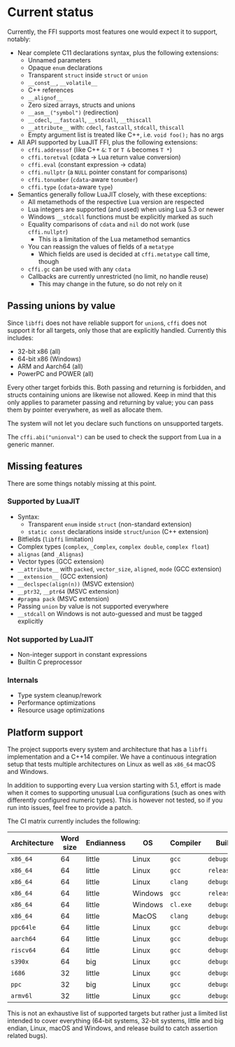# Current status

Currently, the FFI supports most features one would expect it to support,
notably:

- Near complete C11 declarations syntax, plus the following extensions:
  - Unnamed parameters
  - Opaque `enum` declarations
  - Transparent `struct` inside `struct` or `union`
  - `__const__`, `__volatile__`
  - C++ references
  - `__alignof__`
  - Zero sized arrays, structs and unions
  - `__asm__("symbol")` (redirection)
  - `__cdecl`, `__fastcall`, `__stdcall`, `__thiscall`
  - `__attribute__` with: `cdecl`, `fastcall`, `stdcall`, `thiscall`
  - Empty argument list is treated like C++, i.e. `void foo();` has no args
- All API supported by LuaJIT FFI, plus the following extensions:
  - `cffi.addressof` (like C++ `&`: `T` or `T &` becomes `T *`)
  - `cffi.toretval` (cdata -> Lua return value conversion)
  - `cffi.eval` (constant expression -> cdata)
  - `cffi.nullptr` (a `NULL` pointer constant for comparisons)
  - `cffi.tonumber` (`cdata`-aware `tonumber`)
  - `cffi.type` (`cdata`-aware `type`)
- Semantics generally follow LuaJIT closely, with these exceptions:
  - All metamethods of the respective Lua version are respected
  - Lua integers are supported (and used) when using Lua 5.3 or newer
  - Windows `__stdcall` functions must be explicitly marked as such
  - Equality comparisons of `cdata` and `nil` do not work (use `cffi.nullptr`)
    - This is a limitation of the Lua metamethod semantics
  - You can reassign the values of fields of a `metatype`
    - Which fields are used is decided at `cffi.metatype` call time, though
  - `cffi.gc` can be used with any `cdata`
  - Callbacks are currently unrestricted (no limit, no handle reuse)
    - This may change in the future, so do not rely on it

## Passing unions by value

Since `libffi` does not have reliable support for `union`s, `cffi` does not
support it for all targets, only those that are explicitly handled. Currently
this includes:

- 32-bit x86 (all)
- 64-bit x86 (Windows)
- ARM and Aarch64 (all)
- PowerPC and POWER (all)

Every other target forbids this. Both passing and returning is forbidden, and
structs containing unions are likewise not allowed. Keep in mind that this
only applies to parameter passing and returning by value; you can pass them by
pointer everywhere, as well as allocate them.

The system will not let you declare such functions on unsupported targets.

The `cffi.abi("unionval")` can be used to check the support from Lua in a generic
manner.

## Missing features

There are some things notably missing at this point.

### Supported by LuaJIT

- Syntax:
  - Transparent `enum` inside `struct` (non-standard extension)
  - `static const` declarations inside `struct`/`union` (C++ extension)
- Bitfields (`libffi` limitation)
- Complex types (`complex`, `_Complex`, `complex double`, `complex float`)
- `alignas` (and `_Alignas`)
- Vector types (GCC extension)
- `__attribute__` with `packed`, `vector_size`, `aligned`, `mode` (GCC extension)
- `__extension__` (GCC extension)
- `__declspec(align(n))` (MSVC extension)
- `__ptr32`, `__ptr64` (MSVC extension)
- `#pragma pack` (MSVC extension)
- Passing `union` by value is not supported everywhere
- `__stdcall` on Windows is not auto-guessed and must be tagged explicitly

### Not supported by LuaJIT

- Non-integer support in constant expressions
- Builtin C preprocessor

### Internals

- Type system cleanup/rework
- Performance optimizations
- Resource usage optimizations

## Platform support

The project supports every system and architecture that has a `libffi`
implementation and a C++14 compiler. We have a continuous integration
setup that tests multiple architectures on Linux as well as `x86_64`
macOS and Windows.

In addition to supporting every Lua version starting with 5.1, effort is
made when it comes to supporting unusual Lua configurations (such as ones
with differently configured numeric types). This is however not tested, so
if you run into issues, feel free to provide a patch.

The CI matrix currently includes the following:

| Architecture | Word size | Endianness | OS      | Compiler | Build type       |
|--------------|-----------|------------|---------|----------|------------------|
| `x86_64`     | 64        | little     | Linux   | `gcc`    | `debugoptimized` |
| `x86_64`     | 64        | little     | Linux   | `gcc`    | `release`        |
| `x86_64`     | 64        | little     | Linux   | `clang`  | `debugoptimized` |
| `x86_64`     | 64        | little     | Windows | `gcc`    | `release`        |
| `x86_64`     | 64        | little     | Windows | `cl.exe` | `debugoptimized` |
| `x86_64`     | 64        | little     | MacOS   | `clang`  | `debugoptimized` |
| `ppc64le`    | 64        | little     | Linux   | `gcc`    | `debugoptimized` |
| `aarch64`    | 64        | little     | Linux   | `gcc`    | `debugoptimized` |
| `riscv64`    | 64        | little     | Linux   | `gcc`    | `debugoptimized` |
| `s390x`      | 64        | big        | Linux   | `gcc`    | `debugoptimized` |
| `i686`       | 32        | little     | Linux   | `gcc`    | `debugoptimized` |
| `ppc`        | 32        | big        | Linux   | `gcc`    | `debugoptimized` |
| `armv6l`     | 32        | little     | Linux   | `gcc`    | `debugoptimized` |

This is not an exhaustive list of supported targets but rather just a limited
list intended to cover everything (64-bit systems, 32-bit systems, little and
big endian, Linux, macOS and Windows, and release build to catch assertion
related bugs).
